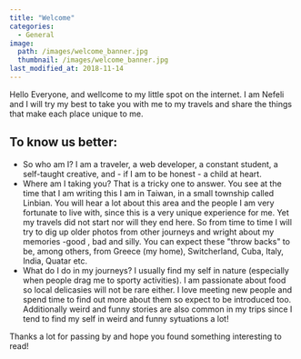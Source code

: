 ```yaml
---
title: "Welcome"
categories:
  - General
image: 
  path: /images/welcome_banner.jpg
  thumbnail: /images/welcome_banner.jpg
last_modified_at: 2018-11-14
---
```


Hello Everyone, and wellcome to my little spot on the internet. I am Nefeli and I will try my best to take you with me to my travels and share the things that make each place unique to me. 
## To know us better:
* So who am I? I am a traveler, a web developer, a constant student, a self-taught creative, and - if I am to be honest - a child at heart. 
* Where am I taking you? That is a tricky one to answer. You see at the time that I am writing this I am in Taiwan, in a small township called Linbian. You will hear a lot about this area and the people I am very fortunate to live with, since this is a very unique experience for me. Yet my travels did not start nor will they end here. So from time to time I will try to dig up older photos from other journeys and wright about my memories -good , bad and silly. You can expect these "throw backs" to be, among others, from Greece (my home), Switcherland, Cuba, Italy, India, Quatar etc.
* What do I do in my journeys? I usually find my self in nature (especially when people drag me to sporty activities). I am passionate about food so local delicasies will not be rare either. I love meeting new people and spend time to find out more about them so expect to be introduced too. Additionally weird and funny stories are also common in my trips since I tend to find my self in weird and funny sytuations a lot!

Thanks a lot for passing by and hope you found something interesting to read!